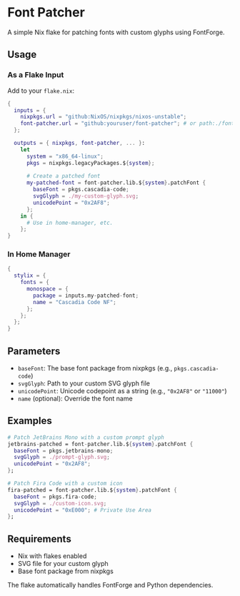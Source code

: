 # Font Patcher

A simple Nix flake for patching fonts with custom glyphs using FontForge.

## Usage

### As a Flake Input

Add to your `flake.nix`:

```nix
{
  inputs = {
    nixpkgs.url = "github:NixOS/nixpkgs/nixos-unstable";
    font-patcher.url = "github:youruser/font-patcher"; # or path:./font-patcher
  };

  outputs = { nixpkgs, font-patcher, ... }:
    let
      system = "x86_64-linux";
      pkgs = nixpkgs.legacyPackages.${system};
      
      # Create a patched font
      my-patched-font = font-patcher.lib.${system}.patchFont {
        baseFont = pkgs.cascadia-code;
        svgGlyph = ./my-custom-glyph.svg;
        unicodePoint = "0x2AF8";
      };
    in {
      # Use in home-manager, etc.
    };
}
```

### In Home Manager

```nix
{
  stylix = {
    fonts = {
      monospace = {
        package = inputs.my-patched-font;
        name = "Cascadia Code NF";
      };
    };
  };
}
```

## Parameters

- `baseFont`: The base font package from nixpkgs (e.g., `pkgs.cascadia-code`)
- `svgGlyph`: Path to your custom SVG glyph file
- `unicodePoint`: Unicode codepoint as a string (e.g., `"0x2AF8"` or `"11000"`)
- `name` (optional): Override the font name

## Examples

```nix
# Patch JetBrains Mono with a custom prompt glyph
jetbrains-patched = font-patcher.lib.${system}.patchFont {
  baseFont = pkgs.jetbrains-mono;
  svgGlyph = ./prompt-glyph.svg;
  unicodePoint = "0x2AF8";
};

# Patch Fira Code with a custom icon
fira-patched = font-patcher.lib.${system}.patchFont {
  baseFont = pkgs.fira-code;
  svgGlyph = ./custom-icon.svg;
  unicodePoint = "0xE000"; # Private Use Area
};
```

## Requirements

- Nix with flakes enabled
- SVG file for your custom glyph
- Base font package from nixpkgs

The flake automatically handles FontForge and Python dependencies.
